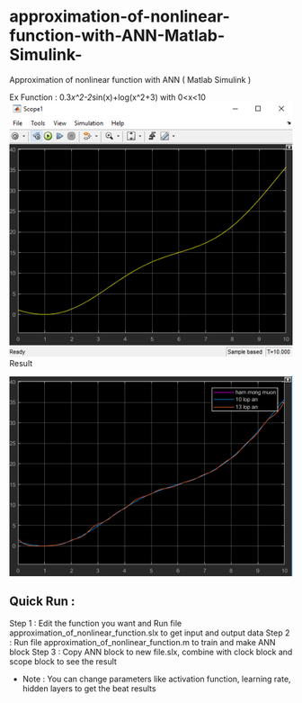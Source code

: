 # approximation-of-nonlinear-function-with-ANN-Matlab-Simulink-
Approximation of nonlinear function with ANN ( Matlab Simulink )

Ex Function : 0.3*x^2-2*sin(x)+log(x^2+3) with 0<x<10
![](Approximation_Function_ANN.png)
Result

![](compare.png)

## Quick Run :
Step 1 : Edit the function you want and Run file approximation_of_nonlinear_function.slx to get input and output data 
Step 2 : Run file approximation_of_nonlinear_function.m to train and make ANN block
Step 3 : Copy ANN block to new file.slx, combine with clock block and scope block to see the result

* Note : You can change parameters like activation function, learning rate, hidden layers to get the beat results 

